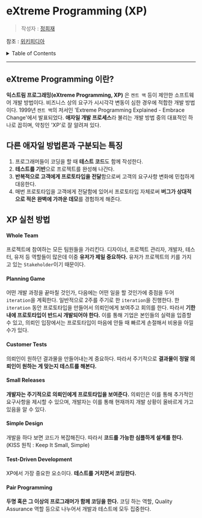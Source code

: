 # eXtreme Programming (XP)

> 작성자 : [정희재](https://github.com/Hee-Jae)

참조 : [위키피디아](https://ko.wikipedia.org/wiki/%EC%9D%B5%EC%8A%A4%ED%8A%B8%EB%A6%BC_%ED%94%84%EB%A1%9C%EA%B7%B8%EB%9E%98%EB%B0%8D)
<details>
<summary>Table of Contents</summary>

- [eXtreme Programming이란?](#extreme-programming-이란)
- [다른 애자일 방법론과 구분되는 특징](#다른-애자일-방법론과-구분되는-특징)
- [XP 실천 방법](#xp-실천-방법)

</details>

---

## eXtreme Programming 이란?
**익스트림 프로그래밍(eXtreme Programming, XP)** 은 `켄트 백` 등이 제안한 소프트웨어 개발 방법이다. 비즈니스 상의 요구가 시시각각 변동이 심한 경우에 적합한 개발 방법이다. 1999년 `켄트 백`의 저서인 'Extreme Programming Explained - Embrace Change'에서 발표되었다. **애자일 개발 프로세스**라 불리는 개발 방법 중의 대표적인 하나로 꼽히며, 약칭인 'XP'로 잘 알려져 있다.

## 다른 애자일 방법론과 구분되는 특징
1. 프로그래머들이 코딩을 할 때 **테스트 코드**도 함께 작성한다.
2. **테스트를 기반**으로 프로젝트를 완성해 나간다.
3. **반복적으로 고객에게 프로토타입을 전달**함으로써 고객의 요구사항 변화에 민첩하게 대응한다.
4. 매번 프로토타입을 고객에게 전달함에 있어서 프로토타입 자체로써 **버그가 상대적으로 적은 완벽에 가까운 데모**를 경험하게 해준다.


## XP 실천 방법

#### Whole Team
프로젝트에 참여하는 모든 팀원들을 가리킨다. 디자이너, 프로젝트 관리자, 개발자, 테스터, 유저 등 역할들이 많은데 이중 **유저가 제일 중요하다.** 유저가 프로젝트의 키를 가지고 있는 `Stakeholder`이기 때문이다.

#### Planning Game
어떤 개발 과정을 끝마칠 것인가, 다음에는 어떤 일을 할 것인가에 중점을 두어 `iteration`을 계획한다. 일반적으로 2주를 주기로 한 `iteration`을 진행한다.  한 `iteration` 동안 프로토타입을 만들어서 의뢰인에게 보여주고 회의를 한다. 따라서 **기한 내에 프로토타입이 반드시 개발되어야 한다.** 이를 통해 기업은 본인들의 실력을 입증할 수 있고, 의뢰인 입장에서는 프로토타입이 마음에 안들 때 빠르게 손절해서 비용을 아낄 수가 있다.

#### Customer Tests
의뢰인이 원하던 결과물을 만들어내는게 중요하다. 따라서 주기적으로 **결과물이 정말 의뢰인이 원하는 게 맞는지 테스트를 해본다.**

#### Small Releases
**개발자는 주기적으로 의뢰인에게 프로토타입을 보여준다.** 의뢰인은 이를 통해 추가적인 요구사항을 제시할 수 있으며, 개발자는 이를 통해 현재까지 개발 상황이 올바르게 가고 있음을 알 수 있다.

#### Simple Design
개발을 하다 보면 코드가 복잡해진다. 따라서 **코드를 가능한 심플하게 설계를 한다.** (KISS 원칙 : Keep It Small, Simple)

#### Test-Driven Development
XP에서 가장 중요한 요소이다. **테스트를 거치면서 코딩한다.**

#### Pair Programming
**두명 혹은 그 이상의 프로그래머가 함께 코딩을 한다.** 코딩 하는 역할, Quality Assurance 역할 등으로 나누어서 개발과 테스트에 모두 집중한다.
